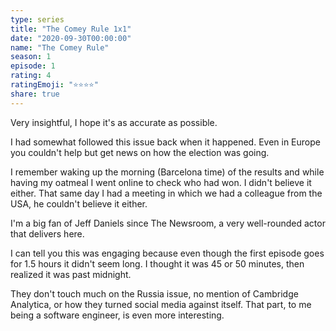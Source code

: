 ```yaml
---
type: series
title: "The Comey Rule 1x1"
date: "2020-09-30T00:00:00"
name: "The Comey Rule"
season: 1
episode: 1
rating: 4
ratingEmoji: "⭐️⭐️⭐️⭐️"
share: true
---
```


Very insightful, I hope it's as accurate as possible.

I had somewhat followed this issue back when it happened. Even in Europe you couldn't help but get news on how the election was going.

I remember waking up the morning (Barcelona time) of the results and while having my oatmeal I went online to check who had won. I didn't believe it either.
That same day I had a meeting in which we had a colleague from the USA, he couldn't believe it either.

I'm a big fan of Jeff Daniels since The Newsroom, a very well-rounded actor that delivers here.

I can tell you this was engaging because even though the first episode goes for 1.5 hours it didn't seem long. I thought it was 45 or 50 minutes, then realized it was past midnight.

They don't touch much on the Russia issue, no mention of Cambridge Analytica, or how they turned social media against itself. That part, to me being a software engineer, is even more interesting.

